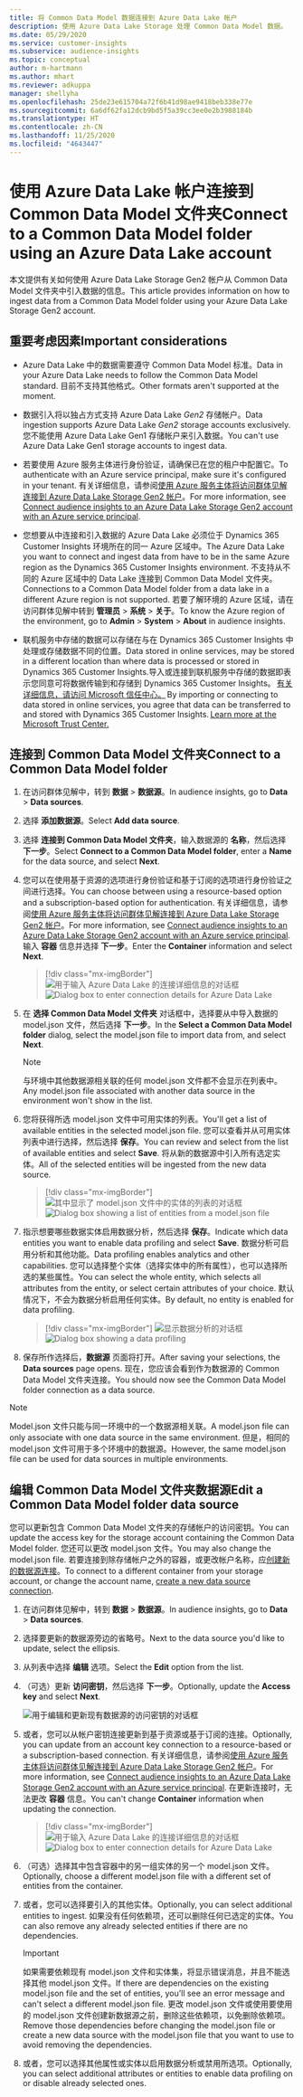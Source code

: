 ```yaml
---
title: 将 Common Data Model 数据连接到 Azure Data Lake 帐户
description: 使用 Azure Data Lake Storage 处理 Common Data Model 数据。
ms.date: 05/29/2020
ms.service: customer-insights
ms.subservice: audience-insights
ms.topic: conceptual
author: m-hartmann
ms.author: mhart
ms.reviewer: adkuppa
manager: shellyha
ms.openlocfilehash: 25de23e615704a72f6b41d98ae9418beb338e77e
ms.sourcegitcommit: 6a6df62fa12dcb9bd5f5a39cc3ee0e2b3988184b
ms.translationtype: HT
ms.contentlocale: zh-CN
ms.lasthandoff: 11/25/2020
ms.locfileid: "4643447"
---
```

# <a name="connect-to-a-common-data-model-folder-using-an-azure-data-lake-account"></a><span data-ttu-id="15bd3-103">使用 Azure Data Lake 帐户连接到 Common Data Model 文件夹</span><span class="sxs-lookup"><span data-stu-id="15bd3-103">Connect to a Common Data Model folder using an Azure Data Lake account</span></span>

<span data-ttu-id="15bd3-104">本文提供有关如何使用 Azure Data Lake Storage Gen2 帐户从 Common Data Model 文件夹中引入数据的信息。</span><span class="sxs-lookup"><span data-stu-id="15bd3-104">This article provides information on how to ingest data from a Common Data Model folder using your Azure Data Lake Storage Gen2 account.</span></span>

## <a name="important-considerations"></a><span data-ttu-id="15bd3-105">重要考虑因素</span><span class="sxs-lookup"><span data-stu-id="15bd3-105">Important considerations</span></span>

- <span data-ttu-id="15bd3-106">Azure Data Lake 中的数据需要遵守 Common Data Model 标准。</span><span class="sxs-lookup"><span data-stu-id="15bd3-106">Data in your Azure Data Lake needs to follow the Common Data Model standard.</span></span> <span data-ttu-id="15bd3-107">目前不支持其他格式。</span><span class="sxs-lookup"><span data-stu-id="15bd3-107">Other formats aren't supported at the moment.</span></span>

- <span data-ttu-id="15bd3-108">数据引入将以独占方式支持 Azure Data Lake *Gen2* 存储帐户。</span><span class="sxs-lookup"><span data-stu-id="15bd3-108">Data ingestion supports Azure Data Lake *Gen2* storage accounts exclusively.</span></span> <span data-ttu-id="15bd3-109">您不能使用 Azure Data Lake Gen1 存储帐户来引入数据。</span><span class="sxs-lookup"><span data-stu-id="15bd3-109">You can't use Azure Data Lake Gen1 storage accounts to ingest data.</span></span>

- <span data-ttu-id="15bd3-110">若要使用 Azure 服务主体进行身份验证，请确保已在您的租户中配置它。</span><span class="sxs-lookup"><span data-stu-id="15bd3-110">To authenticate with an Azure service principal, make sure it's configured in your tenant.</span></span> <span data-ttu-id="15bd3-111">有关详细信息，请参阅[使用 Azure 服务主体将访问群体见解连接到 Azure Data Lake Storage Gen2 帐户](connect-service-principal.md)。</span><span class="sxs-lookup"><span data-stu-id="15bd3-111">For more information, see [Connect audience insights to an Azure Data Lake Storage Gen2 account with an Azure service principal](connect-service-principal.md).</span></span>

- <span data-ttu-id="15bd3-112">您想要从中连接和引入数据的 Azure Data Lake 必须位于 Dynamics 365 Customer Insights 环境所在的同一 Azure 区域中。</span><span class="sxs-lookup"><span data-stu-id="15bd3-112">The Azure Data Lake you want to connect and ingest data from have to be in the same Azure region as the Dynamics 365 Customer Insights environment.</span></span> <span data-ttu-id="15bd3-113">不支持从不同的 Azure 区域中的 Data Lake 连接到 Common Data Model 文件夹。</span><span class="sxs-lookup"><span data-stu-id="15bd3-113">Connections to a Common Data Model folder from a data lake in a different Azure region is not supported.</span></span> <span data-ttu-id="15bd3-114">若要了解环境的 Azure 区域，请在访问群体见解中转到 **管理员** > **系统** > **关于**。</span><span class="sxs-lookup"><span data-stu-id="15bd3-114">To know the Azure region of the environment, go to **Admin** > **System** > **About** in audience insights.</span></span>

- <span data-ttu-id="15bd3-115">联机服务中存储的数据可以存储在与在 Dynamics 365 Customer Insights 中处理或存储数据不同的位置。</span><span class="sxs-lookup"><span data-stu-id="15bd3-115">Data stored in online services, may be stored in a different location than where data is processed or stored in Dynamics 365 Customer Insights.</span></span><span data-ttu-id="15bd3-116">导入或连接到联机服务中存储的数据即表示您同意可将数据传输到和存储到 Dynamics 365 Customer Insights。 [有关详细信息，请访问 Microsoft 信任中心。](https://www.microsoft.com/trust-center)</span><span class="sxs-lookup"><span data-stu-id="15bd3-116"> By importing or connecting to data stored in online services, you agree that data can be transferred to and stored with Dynamics 365 Customer Insights. [Learn more at the Microsoft Trust Center.](https://www.microsoft.com/trust-center)</span></span>

## <a name="connect-to-a-common-data-model-folder"></a><span data-ttu-id="15bd3-117">连接到 Common Data Model 文件夹</span><span class="sxs-lookup"><span data-stu-id="15bd3-117">Connect to a Common Data Model folder</span></span>

1. <span data-ttu-id="15bd3-118">在访问群体见解中，转到 **数据** > **数据源**。</span><span class="sxs-lookup"><span data-stu-id="15bd3-118">In audience insights, go to **Data** > **Data sources**.</span></span>

1. <span data-ttu-id="15bd3-119">选择 **添加数据源**。</span><span class="sxs-lookup"><span data-stu-id="15bd3-119">Select **Add data source**.</span></span>

1. <span data-ttu-id="15bd3-120">选择 **连接到 Common Data Model 文件夹**，输入数据源的 **名称**，然后选择 **下一步**。</span><span class="sxs-lookup"><span data-stu-id="15bd3-120">Select **Connect to a Common Data Model folder**, enter a **Name** for the data source, and select **Next**.</span></span>

1. <span data-ttu-id="15bd3-121">您可以在使用基于资源的选项进行身份验证和基于订阅的选项进行身份验证之间进行选择。</span><span class="sxs-lookup"><span data-stu-id="15bd3-121">You can choose between using a resource-based option and a subscription-based option for authentication.</span></span> <span data-ttu-id="15bd3-122">有关详细信息，请参阅[使用 Azure 服务主体将访问群体见解连接到 Azure Data Lake Storage Gen2 帐户](connect-service-principal.md)。</span><span class="sxs-lookup"><span data-stu-id="15bd3-122">For more information, see [Connect audience insights to an Azure Data Lake Storage Gen2 account with an Azure service principal](connect-service-principal.md).</span></span> <span data-ttu-id="15bd3-123">输入 **容器** 信息并选择 **下一步**。</span><span class="sxs-lookup"><span data-stu-id="15bd3-123">Enter the **Container** information and select **Next**.</span></span>
   > [!div class="mx-imgBorder"]
   > <span data-ttu-id="15bd3-124">![用于输入 Azure Data Lake 的连接详细信息的对话框](media/enter-new-storage-details.png)</span><span class="sxs-lookup"><span data-stu-id="15bd3-124">![Dialog box to enter connection details for Azure Data Lake](media/enter-new-storage-details.png)</span></span>

1. <span data-ttu-id="15bd3-125">在 **选择 Common Data Model 文件夹** 对话框中，选择要从中导入数据的 model.json 文件，然后选择 **下一步**。</span><span class="sxs-lookup"><span data-stu-id="15bd3-125">In the **Select a Common Data Model folder** dialog, select the model.json file to import data from, and select **Next**.</span></span>
   > [!NOTE]
   > <span data-ttu-id="15bd3-126">与环境中其他数据源相关联的任何 model.json 文件都不会显示在列表中。</span><span class="sxs-lookup"><span data-stu-id="15bd3-126">Any model.json file associated with another data source in the environment won't show in the list.</span></span>

1. <span data-ttu-id="15bd3-127">您将获得所选 model.json 文件中可用实体的列表。</span><span class="sxs-lookup"><span data-stu-id="15bd3-127">You'll get a list of available entities in the selected model.json file.</span></span> <span data-ttu-id="15bd3-128">您可以查看并从可用实体列表中进行选择，然后选择 **保存**。</span><span class="sxs-lookup"><span data-stu-id="15bd3-128">You can review and select from the list of available entities and select **Save**.</span></span> <span data-ttu-id="15bd3-129">将从新的数据源中引入所有选定实体。</span><span class="sxs-lookup"><span data-stu-id="15bd3-129">All of the selected entities will be ingested from the new data source.</span></span>
   > [!div class="mx-imgBorder"]
   > <span data-ttu-id="15bd3-130">![其中显示了 model.json 文件中的实体的列表的对话框](media/review-entities.png)</span><span class="sxs-lookup"><span data-stu-id="15bd3-130">![Dialog box showing a list of entities from a model.json file](media/review-entities.png)</span></span>

8. <span data-ttu-id="15bd3-131">指示想要哪些数据实体启用数据分析，然后选择 **保存**。</span><span class="sxs-lookup"><span data-stu-id="15bd3-131">Indicate which data entities you want to enable data profiling and select **Save**.</span></span> <span data-ttu-id="15bd3-132">数据分析可启用分析和其他功能。</span><span class="sxs-lookup"><span data-stu-id="15bd3-132">Data profiling enables analytics and other capabilities.</span></span> <span data-ttu-id="15bd3-133">您可以选择整个实体（选择实体中的所有属性），也可以选择所选的某些属性。</span><span class="sxs-lookup"><span data-stu-id="15bd3-133">You can select the whole entity, which selects all attributes from the entity, or select certain attributes of your choice.</span></span> <span data-ttu-id="15bd3-134">默认情况下，不会为数据分析启用任何实体。</span><span class="sxs-lookup"><span data-stu-id="15bd3-134">By default, no entity is enabled for data profiling.</span></span>
   > [!div class="mx-imgBorder"]
   > <span data-ttu-id="15bd3-135">![显示数据分析的对话框](media/dataprofiling-entities.png)</span><span class="sxs-lookup"><span data-stu-id="15bd3-135">![Dialog box showing a data profiling](media/dataprofiling-entities.png)</span></span>

9. <span data-ttu-id="15bd3-136">保存所作选择后，**数据源** 页面将打开。</span><span class="sxs-lookup"><span data-stu-id="15bd3-136">After saving your selections, the **Data sources** page opens.</span></span> <span data-ttu-id="15bd3-137">现在，您应该会看到作为数据源的 Common Data Model 文件夹连接。</span><span class="sxs-lookup"><span data-stu-id="15bd3-137">You should now see the Common Data Model folder connection as a data source.</span></span>

> [!NOTE]
> <span data-ttu-id="15bd3-138">Model.json 文件只能与同一环境中的一个数据源相关联。</span><span class="sxs-lookup"><span data-stu-id="15bd3-138">A model.json file can only associate with one data source in the same environment.</span></span> <span data-ttu-id="15bd3-139">但是，相同的 model.json 文件可用于多个环境中的数据源。</span><span class="sxs-lookup"><span data-stu-id="15bd3-139">However, the same model.json file can be used for data sources in multiple environments.</span></span>

## <a name="edit-a-common-data-model-folder-data-source"></a><span data-ttu-id="15bd3-140">编辑 Common Data Model 文件夹数据源</span><span class="sxs-lookup"><span data-stu-id="15bd3-140">Edit a Common Data Model folder data source</span></span>

<span data-ttu-id="15bd3-141">您可以更新包含 Common Data Model 文件夹的存储帐户的访问密钥。</span><span class="sxs-lookup"><span data-stu-id="15bd3-141">You can update the access key for the storage account containing the Common Data Model folder.</span></span> <span data-ttu-id="15bd3-142">您还可以更改 model.json 文件。</span><span class="sxs-lookup"><span data-stu-id="15bd3-142">You may also change the model.json file.</span></span> <span data-ttu-id="15bd3-143">若要连接到除存储帐户之外的容器，或更改帐户名称，应[创建新的数据源连接](#connect-to-a-common-data-model-folder)。</span><span class="sxs-lookup"><span data-stu-id="15bd3-143">To connect to a different container from your storage account, or change the account name, [create a new data source connection](#connect-to-a-common-data-model-folder).</span></span>

1. <span data-ttu-id="15bd3-144">在访问群体见解中，转到 **数据** > **数据源**。</span><span class="sxs-lookup"><span data-stu-id="15bd3-144">In audience insights, go to **Data** > **Data sources**.</span></span>

2. <span data-ttu-id="15bd3-145">选择要更新的数据源旁边的省略号。</span><span class="sxs-lookup"><span data-stu-id="15bd3-145">Next to the data source you'd like to update, select the ellipsis.</span></span>

3. <span data-ttu-id="15bd3-146">从列表中选择 **编辑** 选项。</span><span class="sxs-lookup"><span data-stu-id="15bd3-146">Select the **Edit** option from the list.</span></span>

4. <span data-ttu-id="15bd3-147">（可选）更新 **访问密钥**，然后选择 **下一步**。</span><span class="sxs-lookup"><span data-stu-id="15bd3-147">Optionally, update the **Access key** and select **Next**.</span></span>

   ![用于编辑和更新现有数据源的访问密钥的对话框](media/edit-access-key.png)

5. <span data-ttu-id="15bd3-149">或者，您可以从帐户密钥连接更新到基于资源或基于订阅的连接。</span><span class="sxs-lookup"><span data-stu-id="15bd3-149">Optionally, you can update from an account key connection to a resource-based or a subscription-based connection.</span></span> <span data-ttu-id="15bd3-150">有关详细信息，请参阅[使用 Azure 服务主体将访问群体见解连接到 Azure Data Lake Storage Gen2 帐户](connect-service-principal.md)。</span><span class="sxs-lookup"><span data-stu-id="15bd3-150">For more information, see [Connect audience insights to an Azure Data Lake Storage Gen2 account with an Azure service principal](connect-service-principal.md).</span></span> <span data-ttu-id="15bd3-151">在更新连接时，无法更改 **容器** 信息。</span><span class="sxs-lookup"><span data-stu-id="15bd3-151">You can't change **Container** information when updating the connection.</span></span>
   > [!div class="mx-imgBorder"]
   > <span data-ttu-id="15bd3-152">![用于输入 Azure Data Lake 的连接详细信息的对话框](media/enter-existing-storage-details.png)</span><span class="sxs-lookup"><span data-stu-id="15bd3-152">![Dialog box to enter connection details for Azure Data Lake](media/enter-existing-storage-details.png)</span></span>

6. <span data-ttu-id="15bd3-153">（可选）选择其中包含容器中的另一组实体的另一个 model.json 文件。</span><span class="sxs-lookup"><span data-stu-id="15bd3-153">Optionally, choose a different model.json file with a different set of entities from the container.</span></span>

7. <span data-ttu-id="15bd3-154">或者，您可以选择要引入的其他实体。</span><span class="sxs-lookup"><span data-stu-id="15bd3-154">Optionally, you can select additional entities to ingest.</span></span> <span data-ttu-id="15bd3-155">如果没有任何依赖项，还可以删除任何已选定的实体。</span><span class="sxs-lookup"><span data-stu-id="15bd3-155">You can also remove any already selected entities if there are no dependencies.</span></span>

   > [!IMPORTANT]
   > <span data-ttu-id="15bd3-156">如果需要依赖现有 model.json 文件和实体集，将显示错误消息，并且不能选择其他 model.json 文件。</span><span class="sxs-lookup"><span data-stu-id="15bd3-156">If there are dependencies on the existing model.json file and the set of entities, you'll see an error message and can't select a different model.json file.</span></span> <span data-ttu-id="15bd3-157">更改 model.json 文件或使用要使用的 model.json 文件创建新数据源之前，删除这些依赖项，以免删除依赖项。</span><span class="sxs-lookup"><span data-stu-id="15bd3-157">Remove those dependencies before changing the model.json file or create a new data source with the model.json file that you want to use to avoid removing the dependencies.</span></span>

8. <span data-ttu-id="15bd3-158">或者，您可以选择其他属性或实体以启用数据分析或禁用所选项。</span><span class="sxs-lookup"><span data-stu-id="15bd3-158">Optionally, you can select additional attributes or entities to enable data profiling on or disable already selected ones.</span></span>   
